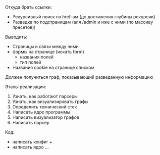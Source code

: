 Откуда брать ссылки:
- Рекурсивный поиск по href-ам (до достижения глубины рекурсии)
- Разведка по подстраницам (аля /admin и иже с ними (по массиву пресетов))

Выводить:
- Страницы и связи между ними
- формы на странице (искать form)
  - названия полей
  - тип полей
- Названия cookie на странице списком

Должен получиться граф, показывающий разведанную информацию

Этапы реализации:
1) Узнать, как работают парсеры
2) Узнать, как визуализировать графы
3) Определить технический стек
4) Написать ядро программы
5) Написать визуализатор графов
6) Написать парсер

Код:
- написать конфиг +
- написать ядро ...